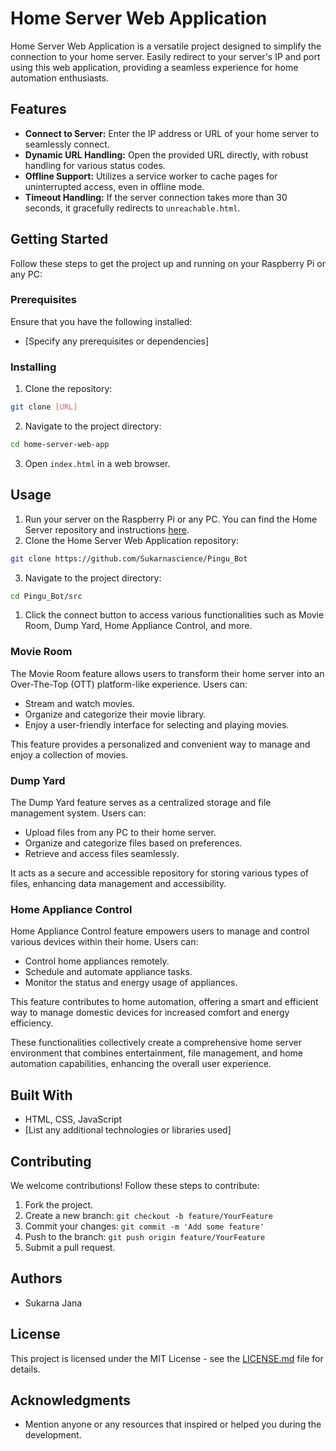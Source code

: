 # Home Server Web Application

Home Server Web Application is a versatile project designed to simplify the connection to your home server. Easily redirect to your server's IP and port using this web application, providing a seamless experience for home automation enthusiasts.

## Features

- **Connect to Server:** Enter the IP address or URL of your home server to seamlessly connect.
- **Dynamic URL Handling:** Open the provided URL directly, with robust handling for various status codes.
- **Offline Support:** Utilizes a service worker to cache pages for uninterrupted access, even in offline mode.
- **Timeout Handling:** If the server connection takes more than 30 seconds, it gracefully redirects to `unreachable.html`.

## Getting Started

Follow these steps to get the project up and running on your Raspberry Pi or any PC:

### Prerequisites

Ensure that you have the following installed:

- [Specify any prerequisites or dependencies]

### Installing

1. Clone the repository:

```bash
git clone [URL]
```

2. Navigate to the project directory:

```bash
cd home-server-web-app
```

3. Open `index.html` in a web browser.

## Usage

1. Run your server on the Raspberry Pi or any PC. You can find the Home Server repository and instructions [here](https://github.com/Sukarnascience/Pingu_Bot).
2. Clone the Home Server Web Application repository:

```bash
git clone https://github.com/Sukarnascience/Pingu_Bot
```

3. Navigate to the project directory:

```bash
cd Pingu_Bot/src
```

1. Click the connect button to access various functionalities such as Movie Room, Dump Yard, Home Appliance Control, and more.

### Movie Room

The Movie Room feature allows users to transform their home server into an Over-The-Top (OTT) platform-like experience. Users can:

- Stream and watch movies.
- Organize and categorize their movie library.
- Enjoy a user-friendly interface for selecting and playing movies.

This feature provides a personalized and convenient way to manage and enjoy a collection of movies.

### Dump Yard

The Dump Yard feature serves as a centralized storage and file management system. Users can:

- Upload files from any PC to their home server.
- Organize and categorize files based on preferences.
- Retrieve and access files seamlessly.

It acts as a secure and accessible repository for storing various types of files, enhancing data management and accessibility.

### Home Appliance Control

Home Appliance Control feature empowers users to manage and control various devices within their home. Users can:

- Control home appliances remotely.
- Schedule and automate appliance tasks.
- Monitor the status and energy usage of appliances.

This feature contributes to home automation, offering a smart and efficient way to manage domestic devices for increased comfort and energy efficiency.

These functionalities collectively create a comprehensive home server environment that combines entertainment, file management, and home automation capabilities, enhancing the overall user experience.

## Built With

- HTML, CSS, JavaScript
- [List any additional technologies or libraries used]

## Contributing

We welcome contributions! Follow these steps to contribute:

1. Fork the project.
2. Create a new branch: `git checkout -b feature/YourFeature`
3. Commit your changes: `git commit -m 'Add some feature'`
4. Push to the branch: `git push origin feature/YourFeature`
5. Submit a pull request.

## Authors

- Sukarna Jana 

## License

This project is licensed under the MIT License - see the [LICENSE.md](LICENSE.md) file for details.

## Acknowledgments

- Mention anyone or any resources that inspired or helped you during the development.
